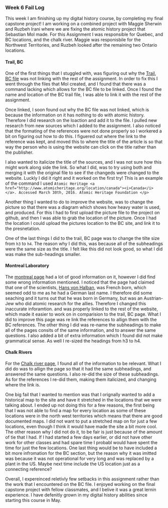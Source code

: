 ### Week 6 Fail Log
This week I am finishing up my digital history course, by completing my final capstone project!
I am working on a combined project with Maggie Sherwin and Ruzbeh Irani where we are fixing the atomic history project that Sebastian Mol made. For this Assignment I was responsible for Quebec, and BC locations, and the chalk river. Maggie was responisbile for the Northwest Territories, and Ruzbeh looked after the remaining two Ontario locations.  
#### Trail, BC
One of the first things that I stuggled with, was figuring out why the [Trail, BC file](https://maggiesherwin.github.io/daea/sites/cominco.html) was not linking with the rest of the assignment. In order to fix this I went through the files that Mol created, and I found that there was a command lacking which allows for the BC file to be linked. Once I found the name and location of the BC trail file, I was able to link it with the rest of the assignment. 

Once linked, I soon found out why the BC file was not linked, which is because the information on it has nothing to do with atomic history. Therefore I did research on the loaction and add it to the file. I pulled new research from new sources which I added to the assignment. I also noticed that the formating of the references were not done properly so I workered a bit on figuring out how to do this. I figuered out where the link to the reference was kept, and moved this to where the title of the article is so that way the person who is using the website can click on the title rather than the publisher. 

I also wanted to italicize the title of the sources, and I was not sure how this might work along side the link. So what I did, was to try using both and merging it with the original file to see if the changeds were changed to the website. Luckly I did it right and it worked on the first try! This is an example of the command I used `Atomic Heritage <a href="http://www.atomicheritage.org/location/canada"><i>Canada</i></a>. Accessed March 30th, 2016. Atomic Heritage Foundation </p>`

Another thing I wanted to do to improve the website, was to change the picture so that there was a diagram which shows how heavy water is used, and produced. For this I had to first upload the picture file to the project on github, and then I was able to grab the location of the picture. Once I had the location I could upload the pictures location to the BC site, and link it to the presnetation. 

One of the last things I did to the trail, BC page was to change the tilte size from `h3` to `h4`. The reason why I did this, was because all of the subheadings were the same size as the title. I felt like this did not look good, so what I did was make the sub-headings smaller.

#### Montreal Laboratory
The [montreal page](https://maggiesherwin.github.io/daea/sites/montreal-laboratory.html) had a lot of good information on it, however I did find some wrong information mentioned. I noticed that the page had claimed that one of the scientists, [Hans von Halban](https://en.wikipedia.org/wiki/Hans_von_Halban), was French born, which seemed odd to me as he had a German last name. I therefore did some seaching and it turns out that he was born in Germany, but was an Austrian- Jew who did atomic research for the allies. Therefore I changed this inaccurate inforamtion. and was properly linked to the rest of the website, which made it easier to work on in comparision to the trail, BC page. What I did to improve this page was re link the references to allign them with the BC references.  The other thing I did was re-name the subheadings to make all of the pages consits of the same information, and to answer the same questions. I also added a bit of extra information which I found did not make grammatical sense. As well I re-sized the headings from h3 to h4. 


#### Chalk Rivers
For the [Chalk river page](https://maggiesherwin.github.io/daea/sites/chalk-river-labs.html), I found all of the information to be relevant. What I did do was to allign the page so that it had the same subheadings, and answered the same questions. I also re-did the size of these subheadings. As for the references I re-did them, making them italicized, and changing where the link is. 

One big fail that I wanted to mention was that I orignally wanted to add a historical map to the site and have it stretched in the locations that we were talking about. I ended up not doing this for a few reasons, the first being that I was not able to find a map for every location as some of these locations were in the north west territories which means that there are good documented maps. I did not want to put a stretched map on for just a few locations, even though I think it would have made the site a bit more cool. The other reason why I did not do it, to be fair is just because of the amount of tie that I had. If I had started a few days earlier, or did not have other work for other classes and had spare time I probabl would have spent the time for just the few locations. One last thing would be to have included a bit more infromation for the BC section, but the reason why it was imitted was because it was not operational for very long and was replaced by a plant in the US. Maybe next time include the US location just as a connecting reference? 

Overall, I expereinced reletivly few setbacks in this assignment rather than the work that I encountered on the BC file. I enjoyed working on the final capstone project with fellow classmates, and I belive it was a great lernin experience. I have defenitly grown in my digital history abilities since starting this course in May. 
